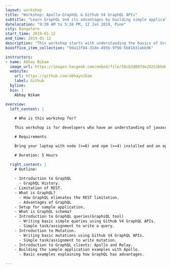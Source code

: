 ```yaml
---
layout: workshop
title: "Workshop: Apollo-GraphQL & Github V4 GraphQL APIs"
subtitle: "Learn GraphQL and its advantages by building simple application with Apollo."
datelocation: "9:30 AM to 5:30 PM, 12 Jan 2019, Pune"
city: Bangalore
start_time: 2019-01-12
end_time: 2019-01-12
description: "This workshop starts with understanding the basics of GraphQL Schema before exploring how to use \"Apollo-Graphql\", best practices and introduction to quires and Github V4 GraphQL APIs while building an application."
boxoffice_item_collection: "9da13f04-31de-495b-9f96-5b81b31abb96"

instructors:
- name: Abhay Nikam
  image_url: https://images.hasgeek.com/embed/file/50cb2d007de24253bbd833961c64a2ec
  website:
    url: https://github.com/abhaynikam
    label: Github
  byline: 
  bio: |
    Abhay Nikam

overview:
  left_content: |
    
    # Who is this workshop for?

    This workshop is for developers who have an understanding of javascript, looking to get started with GraphQL & Apollo.

    # Requirements

    Bring your laptop with node (>=6) and npm (>=4) installed and an open mind :)

    # Duration: 5 Hours

  right_content: |
    # Outline:
    
    - Introduction to GraphQL 
      - GraphQL History.
    - Limitation of REST.
    - What is GraphQL?
      - How GraphQL elimnates the REST limitation.
      - Advantages of GraphQL
    - Setup for sample application.
    - What is GraphQL schema?
    - Introduction to GraphQL queries(GraphiQL tool)
      - Writing basic simple queries using Github V4 GraphQL APIs.
      - Simple task/assignment to write a query.
    - Introduction to Mutation.
      - Writing basic mutations using Github V4 GraphQL APIs.
      - Simple task/assignment to write mutation.
    - Introduction to GraphQL clients: Apollo and Relay. 
    - Building the sample application examples with Apollo.
      - Basic examples explaining how GraphQL has advantages. 

---
```

